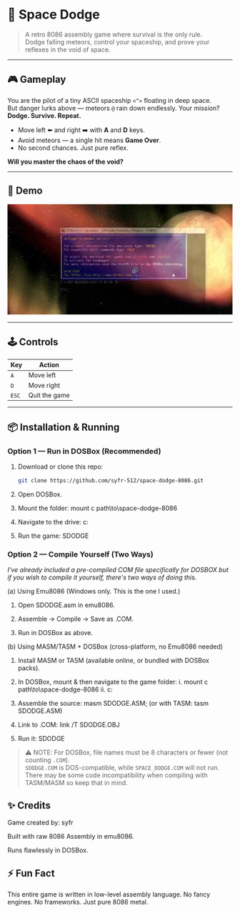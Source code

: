 # 🚀 Space Dodge

> A retro 8086 assembly game where survival is the only rule.  
> Dodge falling meteors, control your spaceship, and prove your reflexes in the void of space.

---

## 🎮 Gameplay

You are the pilot of a tiny ASCII spaceship `<^>` floating in deep space.  
But danger lurks above — meteors `@` rain down endlessly. Your mission? **Dodge. Survive. Repeat.**

- Move left ⬅️ and right ➡️ with **A** and **D** keys.  
- Avoid meteors — a single hit means **Game Over**.  
- No second chances. Just pure reflex.  

**Will you master the chaos of the void?**

---

## 🎥 Demo

![Space Dodge Demo](demo.gif)

---

## 🕹️ Controls

| Key   | Action        |
|-------|---------------|
| `A`   | Move left     |
| `D`   | Move right    |
| `ESC` | Quit the game |

---

## 📦 Installation & Running

### Option 1 — Run in DOSBox (Recommended)
1. Download or clone this repo:
   ```bash
   git clone https://github.com/syfr-512/space-dodge-8086.git
2. Open DOSBox.

3. Mount the folder:
   mount c path\to\space-dodge-8086

4. Navigate to the drive:
   c:

5. Run the game:
SDODGE

### Option 2 — Compile Yourself (Two Ways)

*I've already included a pre-compiled COM file specifically for DOSBOX but if you wish to compile it yourself, there's two ways of doing this.*

(a) Using Emu8086 (Windows only. This is the one I used.)

1. Open SDODGE.asm in emu8086.

2. Assemble → Compile → Save as .COM.

3. Run in DOSBox as above.

(b) Using MASM/TASM + DOSBox (cross-platform, no Emu8086 needed)

1. Install MASM or TASM (available online, or bundled with DOSBox packs).

2. In DOSBox, mount & then navigate to the game folder:
i. mount c path\to\space-dodge-8086
ii. c:

3. Assemble the source:
masm SDODGE.ASM;
(or with TASM: tasm SDODGE.ASM)

4. Link to .COM:
link /T SDODGE.OBJ

5. Run it:
SDODGE

> ⚠️ NOTE: For DOSBox, file names must be 8 characters or fewer (not counting `.COM`).  
> `SDODGE.COM` is DOS-compatible, while `SPACE_DODGE.COM` will not run.
> There may be some code incompatibility when compiling with TASM/MASM so keep that in mind.

## ✨ Credits

Game created by: syfr

Built with raw 8086 Assembly in emu8086.

Runs flawlessly in DOSBox.

## ⚡️ Fun Fact

This entire game is written in low-level assembly language.
No fancy engines. No frameworks. Just pure 8086 metal.

